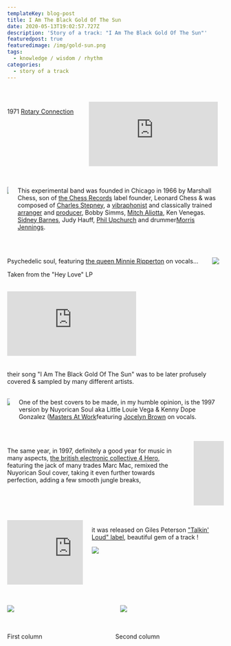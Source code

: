 ```yaml
---
templateKey: blog-post
title: I Am The Black Gold Of The Sun
date: 2020-05-13T19:02:57.727Z
description: 'Story of a track: "I Am The Black Gold Of The Sun"'
featuredpost: true
featuredimage: /img/gold-sun.png
tags:
  - knowledge / wisdom / rhythm
categories:
  - story of a track
---
```


<br>
<br>

<div class="columns">
  <div class="column">

1971 [Rotary Connection](https://en.wikipedia.org/wiki/Rotary_Connection)

  </div>
  <div class="column">
    <iframe src="https://www.youtube.com/embed/SsY_rRFncGU" frameborder="0" allow="accelerometer; autoplay; encrypted-media; gyroscope; picture-in-picture" allowfullscreen></iframe>
  </div>
</div>
<br>
<br>
<div class="columns">
  <div class="column">

![](/img/black-gold-2-rotary-connection.jpg)

  </div>
  <div class="column">

   This experimental band was founded in Chicago in 1966 by Marshall Chess, son of [the Chess Records](https://en.wikipedia.org/wiki/Chess_Records) label founder, Leonard Chess & was composed of [Charles Stepney](https://en.wikipedia.org/wiki/Charles_Stepney), a [vibraphonist](https://en.wikipedia.org/wiki/Vibraphonist) and classically trained [arranger](https://en.wikipedia.org/wiki/Arranger "Arranger") and [producer](https://en.wikipedia.org/wiki/Record_producer "Record producer"), ​Bobby Simms, [Mitch Aliotta](https://en.wikipedia.org/wiki/Mitch_Aliotta "Mitch Aliotta"), Ken Venegas. [Sidney Barnes](https://en.wikipedia.org/w/index.php?title=Sidney_Alexander_Barnes&action=edit&redlink=1 "Sidney Alexander Barnes (page does not exist)"), Judy Hauff, [Phil Upchurch](https://en.wikipedia.org/wiki/Phil_Upchurch "Phil Upchurch") and drummer[Morris Jennings](https://en.wikipedia.org/wiki/Morris_Jennings "Morris Jennings").

  </div>
</div>
<br>
<br>
<div class="columns">
  <div class="column">

Psychedelic soul, featuring [the queen Minnie Ripperton](https://en.wikipedia.org/wiki/Minnie_Riperton) on vocals...

Taken from the "Hey Love" LP
<br>
<br>
<iframe src="https://www.youtube.com/embed/videoseries?list=PL8a8cutYP7fpw8EHWfAjm7rpnngUhtVuS" frameborder="0" allow="accelerometer; autoplay; encrypted-media; gyroscope; picture-in-picture" allowfullscreen></iframe>
  </div>
  <div class="column">

![](/img/black-gold-3-minnie-big.jpg)

  </div>
</div>
<br>
<br>
their song "I Am The Black Gold Of The Sun" was to be later profusely covered & sampled by many different artists.
<br>
<br>
<div class="columns">
  <div class="column">

![](/img/black-gold-4-maw.png)

  </div>
  <div class="column">

One of the best covers to be made, in my humble opinion, is the 1997 version by Nuyorican Soul aka Little Louie Vega & Kenny Dope Gonzalez ([Masters At Work](https://en.wikipedia.org/wiki/Masters_at_Work) ​featuring [Jocelyn Brown](https://en.wikipedia.org/wiki/Jocelyn_Brown) on vocals.

  </div>
</div>
<br>
<br>
<div class="columns">
  <div class="column">

The same year, in 1997, definitely a good year for music in many aspects, [the british electronic collective 4 Hero](https://en.wikipedia.org/wiki/4hero), featuring the jack of many trades Marc Mac, remixed the Nuyorican Soul cover, taking it even further towards perfection, adding a few smooth jungle breaks,

  </div>
  <div class="column">

<iframe src="https://www.youtube.com/embed/Rwuy3go1-L8" frameborder="0" allow="accelerometer; autoplay; encrypted-media; gyroscope; picture-in-picture" allowfullscreen></iframe>

  </div>
</div>
<br>
<br>
<div class="columns">
  <div class="column">
<iframe src="https://www.youtube.com/embed/aYBT90PFmoM" frameborder="0" allow="accelerometer; autoplay; encrypted-media; gyroscope; picture-in-picture" allowfullscreen></iframe>
  </div>
  <div class="column">

it was released on Giles Peterson ["Talkin' Loud" label](https://en.wikipedia.org/wiki/Talkin%27_Loud), beautiful gem of a track !


![](/img/black-gold-5.jpg)

  </div>
</div>
<br>
<br>
<div class="columns">
  <div class="column">

![](/img/black-gold-7.jpg)

  </div>
  <div class="column">

![](/img/black-gold-6-marcmac.jpg)

  </div>
</div>




<br>
<br>
<div class="columns">
  <div class="column">
    First column
  </div>
  <div class="column">
    Second column
  </div>
</div>